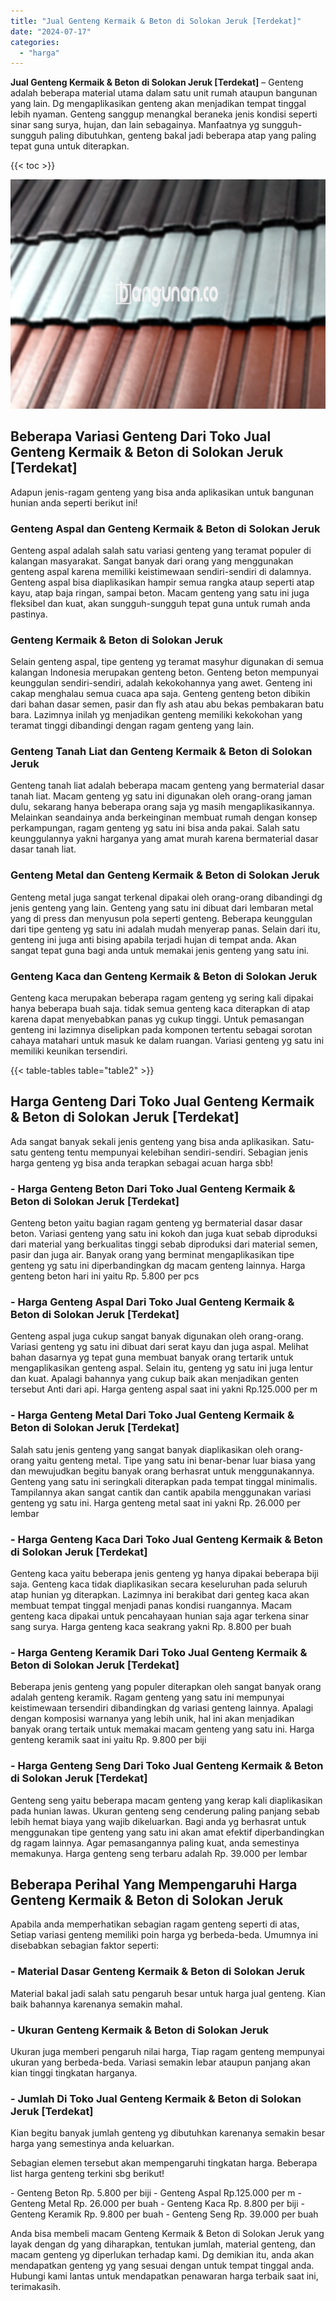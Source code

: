 ```yaml
---
title: "Jual Genteng Kermaik & Beton di Solokan Jeruk [Terdekat]"
date: "2024-07-17"
categories: 
  - "harga"
---
```


**Jual Genteng Kermaik & Beton di Solokan Jeruk \[Terdekat\]** – Genteng adalah beberapa material utama dalam satu unit rumah ataupun bangunan yang lain. Dg mengaplikasikan genteng akan menjadikan tempat tinggal lebih nyaman. Genteng sanggup menangkal beraneka jenis kondisi seperti sinar sang surya, hujan, dan lain sebagainya. Manfaatnya yg sungguh-sungguh paling dibutuhkan, genteng bakal jadi beberapa atap yang paling tepat guna untuk diterapkan.

{{< toc >}}

![Jual Genteng Kermaik & Beton di Solokan Jeruk [Terdekat]](/images/genteng-minimalis-murah12.png)

## Beberapa Variasi Genteng Dari Toko Jual Genteng Kermaik & Beton di Solokan Jeruk \[Terdekat\]

Adapun jenis-ragam genteng yang bisa anda aplikasikan untuk bangunan hunian anda seperti berikut ini!

### Genteng Aspal dan Genteng Kermaik & Beton di Solokan Jeruk

Genteng aspal adalah salah satu variasi genteng yang teramat populer di kalangan masyarakat. Sangat banyak dari orang yang menggunakan genteng aspal karena memiliki keistimewaan sendiri-sendiri di dalamnya. Genteng aspal bisa diaplikasikan hampir semua rangka ataup seperti atap kayu, atap baja ringan, sampai beton. Macam genteng yang satu ini juga fleksibel dan kuat, akan sungguh-sungguh tepat guna untuk rumah anda pastinya.

### Genteng Kermaik & Beton di Solokan Jeruk

Selain genteng aspal, tipe genteng yg teramat masyhur digunakan di semua kalangan Indonesia merupakan genteng beton. Genteng beton mempunyai keunggulan sendiri-sendiri, adalah kekokohannya yang awet. Genteng ini cakap menghalau semua cuaca apa saja. Genteng genteng beton dibikin dari bahan dasar semen, pasir dan fly ash atau abu bekas pembakaran batu bara. Lazimnya inilah yg menjadikan genteng memiliki kekokohan yang teramat tinggi dibandingi dengan ragam genteng yang lain.

### Genteng Tanah Liat dan Genteng Kermaik & Beton di Solokan Jeruk

Genteng tanah liat adalah beberapa macam genteng yang bermaterial dasar tanah liat. Macam genteng yg satu ini digunakan oleh orang-orang jaman dulu, sekarang hanya beberapa orang saja yg masih mengaplikasikannya. Melainkan seandainya anda berkeinginan membuat rumah dengan konsep perkampungan, ragam genteng yg satu ini bisa anda pakai. Salah satu keunggulannya yakni harganya yang amat murah karena bermaterial dasar dasar tanah liat.

### Genteng Metal dan Genteng Kermaik & Beton di Solokan Jeruk

Genteng metal juga sangat terkenal dipakai oleh orang-orang dibandingi dg jenis genteng yang lain. Genteng yang satu ini dibuat dari lembaran metal yang di press dan menyusun pola seperti genteng. Beberapa keunggulan dari tipe genteng yg satu ini adalah mudah menyerap panas. Selain dari itu, genteng ini juga anti bising apabila terjadi hujan di tempat anda. Akan sangat tepat guna bagi anda untuk memakai jenis genteng yang satu ini.

### Genteng Kaca dan Genteng Kermaik & Beton di Solokan Jeruk

Genteng kaca merupakan beberapa ragam genteng yg sering kali dipakai hanya beberapa buah saja. tidak semua genteng kaca diterapkan di atap karena dapat menyebabkan panas yg cukup tinggi. Untuk pemasangan genteng ini lazimnya diselipkan pada komponen tertentu sebagai sorotan cahaya matahari untuk masuk ke dalam ruangan. Variasi genteng yg satu ini memiliki keunikan tersendiri.

{{< table-tables table="table2" >}}

## Harga Genteng Dari Toko Jual Genteng Kermaik & Beton di Solokan Jeruk \[Terdekat\]

Ada sangat banyak sekali jenis genteng yang bisa anda aplikasikan. Satu-satu genteng tentu mempunyai kelebihan sendiri-sendiri. Sebagian jenis harga genteng yg bisa anda terapkan sebagai acuan harga sbb!

### \- Harga Genteng Beton Dari Toko Jual Genteng Kermaik & Beton di Solokan Jeruk \[Terdekat\]

Genteng beton yaitu bagian ragam genteng yg bermaterial dasar dasar beton. Variasi genteng yang satu ini kokoh dan juga kuat sebab diproduksi dari material yang berkualitas tinggi sebab diproduksi dari material semen, pasir dan juga air. Banyak orang yang berminat mengaplikasikan tipe genteng yg satu ini diperbandingkan dg macam genteng lainnya. Harga genteng beton hari ini yaitu Rp. 5.800 per pcs

### \- Harga Genteng Aspal Dari Toko Jual Genteng Kermaik & Beton di Solokan Jeruk \[Terdekat\]

Genteng aspal juga cukup sangat banyak digunakan oleh orang-orang. Variasi genteng yg satu ini dibuat dari serat kayu dan juga aspal. Melihat bahan dasarnya yg tepat guna membuat banyak orang tertarik untuk mengaplikasikan genteng aspal. Selain itu, genteng yg satu ini juga lentur dan kuat. Apalagi bahannya yang cukup baik akan menjadikan genten tersebut Anti dari api. Harga genteng aspal saat ini yakni Rp.125.000 per m

### \- Harga Genteng Metal Dari Toko Jual Genteng Kermaik & Beton di Solokan Jeruk \[Terdekat\]

Salah satu jenis genteng yang sangat banyak diaplikasikan oleh orang-orang yaitu genteng metal. Tipe yang satu ini benar-benar luar biasa yang dan mewujudkan begitu banyak orang berhasrat untuk menggunakannya. Genteng yang satu ini seringkali diterapkan pada tempat tinggal minimalis. Tampilannya akan sangat cantik dan cantik apabila menggunakan variasi genteng yg satu ini. Harga genteng metal saat ini yakni Rp. 26.000 per lembar

### \- Harga Genteng Kaca Dari Toko Jual Genteng Kermaik & Beton di Solokan Jeruk \[Terdekat\]

Genteng kaca yaitu beberapa jenis genteng yg hanya dipakai beberapa biji saja. Genteng kaca tidak diaplikasikan secara keseluruhan pada seluruh atap hunian yg diterapkan. Lazimnya ini berakibat dari genteg kaca akan membuat tempat tinggal menjadi panas kondisi ruangannya. Macam genteng kaca dipakai untuk pencahayaan hunian saja agar terkena sinar sang surya. Harga genteng kaca seakrang yakni Rp. 8.800 per buah

### \- Harga Genteng Keramik Dari Toko Jual Genteng Kermaik & Beton di Solokan Jeruk \[Terdekat\]

Beberapa jenis genteng yang populer diterapkan oleh sangat banyak orang adalah genteng keramik. Ragam genteng yang satu ini mempunyai keistimewaan tersendiri dibandingkan dg variasi genteng lainnya. Apalagi dengan komposisi warnanya yang lebih unik, hal ini akan menjadikan banyak orang tertaik untuk memakai macam genteng yang satu ini. Harga genteng keramik saat ini yaitu Rp. 9.800 per biji

### \- Harga Genteng Seng Dari Toko Jual Genteng Kermaik & Beton di Solokan Jeruk \[Terdekat\]

Genteng seng yaitu beberapa macam genteng yang kerap kali diaplikasikan pada hunian lawas. Ukuran genteng seng cenderung paling panjang sebab lebih hemat biaya yang wajib dikeluarkan. Bagi anda yg berhasrat untuk menggunakan tipe genteng yang satu ini akan amat efektif diperbandingkan dg ragam lainnya. Agar pemasangannya paling kuat, anda semestinya memakunya. Harga genteng seng terbaru adalah Rp. 39.000 per lembar

## Beberapa Perihal Yang Mempengaruhi Harga Genteng Kermaik & Beton di Solokan Jeruk

Apabila anda memperhatikan sebagian ragam genteng seperti di atas, Setiap variasi genteng memiliki poin harga yg berbeda-beda. Umumnya ini disebabkan sebagian faktor seperti:

### \- Material Dasar Genteng Kermaik & Beton di Solokan Jeruk

Material bakal jadi salah satu pengaruh besar untuk harga jual genteng. Kian baik bahannya karenanya semakin mahal.

### \- Ukuran Genteng Kermaik & Beton di Solokan Jeruk

Ukuran juga memberi pengaruh nilai harga, Tiap ragam genteng mempunyai ukuran yang berbeda-beda. Variasi semakin lebar ataupun panjang akan kian tinggi tingkatan harganya.

### \- Jumlah Di Toko Jual Genteng Kermaik & Beton di Solokan Jeruk \[Terdekat\]

Kian begitu banyak jumlah genteng yg dibutuhkan karenanya semakin besar harga yang semestinya anda keluarkan.

Sebagian elemen tersebut akan mempengaruhi tingkatan harga. Beberapa list harga genteng terkini sbg berikut!

\- Genteng Beton Rp. 5.800 per biji - Genteng Aspal Rp.125.000 per m - Genteng Metal Rp. 26.000 per buah - Genteng Kaca Rp. 8.800 per biji - Genteng Keramik Rp. 9.800 per buah - Genteng Seng Rp. 39.000 per buah

Anda bisa membeli macam Genteng Kermaik & Beton di Solokan Jeruk yang layak dengan dg yang diharapkan, tentukan jumlah, material genteng, dan macam genteng yg diperlukan terhadap kami. Dg demikian itu, anda akan mendapatkan genteng yg yang sesuai dengan untuk tempat tinggal anda. Hubungi kami lantas untuk mendapatkan penawaran harga terbaik saat ini, terimakasih.
